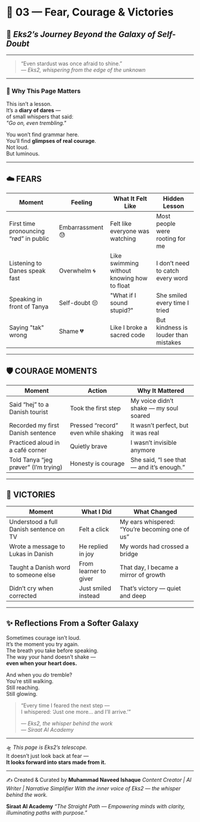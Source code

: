 # 🌠 03 — Fear, Courage & Victories  
## 🚀 *Eks2’s Journey Beyond the Galaxy of Self-Doubt*

---

> “Even stardust was once afraid to shine.”  
> — *Eks2, whispering from the edge of the unknown*

---

### 🌌 Why This Page Matters

This isn’t a lesson.  
It’s a **diary of dares** —  
of small whispers that said:  
*"Go on, even trembling."*

You won’t find grammar here.  
You’ll find **glimpses of real courage**.  
Not loud.  
But luminous.

---

## ☁️ FEARS

| Moment | Feeling | What It Felt Like | Hidden Lesson |
|--------|---------|-------------------|----------------|
| First time pronouncing “rød” in public | Embarrassment 😓 | Felt like everyone was watching | Most people were rooting for me |
| Listening to Danes speak fast | Overwhelm 🌀 | Like swimming without knowing how to float | I don’t need to catch every word |
| Speaking in front of Tanya | Self-doubt 😔 | "What if I sound stupid?" | She smiled every time I tried |
| Saying "tak" wrong | Shame 💔 | Like I broke a sacred code | But kindness is louder than mistakes |

---

## 🛡️ COURAGE MOMENTS

| Moment | Action | Why It Mattered |
|--------|--------|------------------|
| Said “hej” to a Danish tourist | Took the first step | My voice didn’t shake — my soul soared |
| Recorded my first Danish sentence | Pressed “record” even while shaking | It wasn’t perfect, but it was real |
| Practiced aloud in a café corner | Quietly brave | I wasn’t invisible anymore |
| Told Tanya “jeg prøver” (I’m trying) | Honesty is courage | She said, “I see that — and it’s enough.” |

---

## 🌈 VICTORIES

| Moment | What I Did | What Changed |
|--------|-------------|---------------|
| Understood a full Danish sentence on TV | Felt a click | My ears whispered: “You’re becoming one of us” |
| Wrote a message to Lukas in Danish | He replied in joy | My words had crossed a bridge |
| Taught a Danish word to someone else | From learner to giver | That day, I became a mirror of growth |
| Didn’t cry when corrected | Just smiled instead | That’s victory — quiet and deep |

---

## ✨ Reflections From a Softer Galaxy

Sometimes courage isn’t loud.  
It’s the moment you try again.  
The breath you take before speaking.  
The way your hand doesn’t shake —  
**even when your heart does.**

And when you *do* tremble?  
You’re still walking.  
Still reaching.  
Still glowing.

> “Every time I feared the next step —  
> I whispered: ‘Just one more... and I’ll arrive.’”  
>  
> — *Eks2, the whisper behind the work*  
> — *Siraat AI Academy*

---

🛸 *This page is Eks2’s telescope.*  
It doesn’t just look back at fear —  
**It looks forward into stars made from it.**


---
✍️ Created & Curated by
**Muhammad Naveed Ishaque**
*Content Creator | AI Writer | Narrative Simplifier*
*With the inner voice of Eks2 — the whisper behind the work.*

**Siraat AI Academy**
*“The Straight Path — Empowering minds with clarity, illuminating paths with purpose.”*
